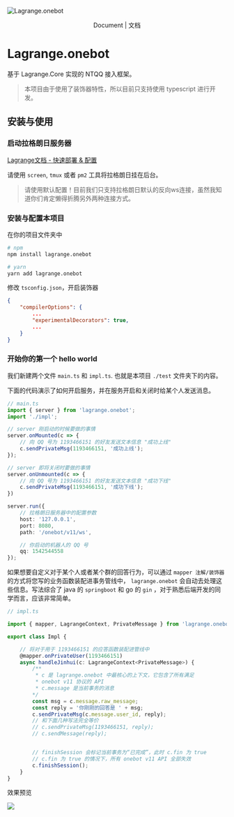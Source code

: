 
![Lagrange.onebot](https://socialify.git.ci/LSTM-Kirigaya/Lagrange.onebot/image?description=1&font=Jost&forks=1&issues=1&language=1&logo=https%3A%2F%2Fpicx.zhimg.com%2F80%2Fv2-bdae55043d61d7bcfeeabead6e953959_1440w.jpeg%3Fsource%3Dd16d100b&name=1&pattern=Circuit%20Board&pulls=1&stargazers=1&theme=Light)

<div align="center">
<a herf="https://document.kirigaya.cn/blogs/lagrange.onebot/main.html" target="_blank">Document | 文档</a>
</div>


# Lagrange.onebot

基于 Lagrange.Core 实现的 NTQQ 接入框架。

> 本项目由于使用了装饰器特性，所以目前只支持使用 typescript 进行开发。

## 安装与使用

### 启动拉格朗日服务器

[Lagrange文档 - 快速部署 & 配置](https://lagrangedev.github.io/Lagrange.Doc/Lagrange.OneBot/Config/)

请使用 `screen`, `tmux` 或者 `pm2` 工具将拉格朗日挂在后台。

> 请使用默认配置！目前我们只支持拉格朗日默认的反向ws连接，虽然我知道你们肯定懒得折腾另外两种连接方式。


### 安装与配置本项目

在你的项目文件夹中
```bash
# npm
npm install lagrange.onebot

# yarn
yarn add lagrange.onebot
```
修改 `tsconfig.json`，开启装饰器

```json
{
    "compilerOptions": {
        ...
        "experimentalDecorators": true,
        ...
    }
}
```

### 开始你的第一个 hello world

我们新建两个文件 `main.ts` 和 `impl.ts`. 也就是本项目 `./test` 文件夹下的内容。

下面的代码演示了如何开启服务，并在服务开启和关闭时给某个人发送消息。

```typescript
// main.ts
import { server } from 'lagrange.onebot';
import './impl';

// server 刚启动的时候要做的事情
server.onMounted(c => {
    // 向 QQ 号为 1193466151 的好友发送文本信息 "成功上线"
    c.sendPrivateMsg(1193466151, '成功上线');
});

// server 即将关闭时要做的事情
server.onUnmounted(c => {
    // 向 QQ 号为 1193466151 的好友发送文本信息 "成功下线"
    c.sendPrivateMsg(1193466151, '成功下线');
})

server.run({
    // 拉格朗日服务器中的配置参数
    host: '127.0.0.1',
    port: 8080,
    path: '/onebot/v11/ws',

    // 你启动的机器人的 QQ 号
    qq: 1542544558
});
```

如果想要自定义对于某个人或者某个群的回答行为，可以通过 `mapper 注解/装饰器` 的方式将您写的业务函数装配进事务管线中， `lagrange.onebot` 会自动去处理这些信息。写法综合了 java 的 `springboot` 和 go 的 `gin` ，对于熟悉后端开发的同学而言，应该非常简单。

```typescript
// impl.ts

import { mapper, LagrangeContext, PrivateMessage } from 'lagrange.onebot';

export class Impl {

    // 将对于用于 1193466151 的应答函数装配进管线中
    @mapper.onPrivateUser(1193466151)
    async handleJinhui(c: LagrangeContext<PrivateMessage>) {
        /**
         * c 是 lagrange.onebot 中最核心的上下文，它包含了所有满足 
         * onebot v11 协议的 API
         * c.message 是当前事务的消息
        */
        const msg = c.message.raw_message;
        const reply = '你刚刚的回答是 ' + msg;
        c.sendPrivateMsg(c.message.user_id, reply);
        // 和下面几种写法完全等价
        // c.sendPrivateMsg(1193466151, reply);
        // c.sendMessage(reply);


        // finishSession 会标记当前事务为“已完成”，此时 c.fin 为 true
        // c.fin 为 true 的情况下，所有 onebot v11 API 全部失效
        c.finishSession();
    }
}
```

效果预览

![](https://picx.zhimg.com/80/v2-582932c3b84177184ce83aa8d12ee94b_1440w.png)